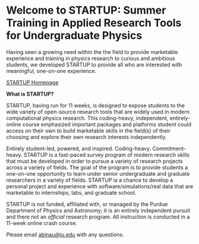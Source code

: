 # Welcome to STARTUP: Summer Training in Applied Research Tools for Undergraduate Physics

Having seen a growing need within the the field to provide marketable experience and training in physics research to curious and ambitious students, we developed STARTUP to provide all who are interested with meaningful, one-on-one experience.

[STARTUP Homepage](https://sites.google.com/view/startup-purdue/home)


**What is STARTUP?**

STARTUP, having run for 11 weeks, is designed to expose students to the wide variety of open-source research tools that are widely used in modern computational physics research. This coding-heavy, independent, entirely-online course emphasized important packages and platforms student could access on their own to build marketable skills in the field(s) of their choosing and explore their own research interests independently. 

Entirely student-led, powered, and inspired. Coding-heavy. Commitment-heavy. STARTUP is a fast-paced survey program of modern research skills that must be developed in order to pursue a variety of research projects across a variety of fields. The goal of the program is to provide students a one-on-one opportunity to learn under senior undergraduate and graduate researchers in a variety of fields. STARTUP is a chance to develop a personal project and experience with software/simulations/real data that are marketable to internships, labs, and graduate school. 

STARTUP is not funded, affiliated with, or managed by the Purdue Department of Physics and Astronomy; it is an entirely independent pursuit and there not an *official* research program. All instruction is conducted in a 11-week online crash course. 

Please email abinau@iu.edu with any questions. 
